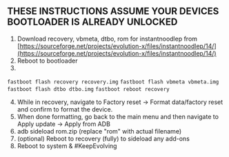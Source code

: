## THESE INSTRUCTIONS ASSUME YOUR DEVICES BOOTLOADER IS ALREADY UNLOCKED

1. Download recovery, vbmeta, dtbo, rom for instantnoodlep from [https://sourceforge.net/projects/evolution-x/files/instantnoodlep/14/](https://sourceforge.net/projects/evolution-x/files/instantnoodlep/14/)
2. Reboot to bootloader
3.
```fastboot flash recovery recovery.img```
```fastboot flash vbmeta vbmeta.img```
```fastboot flash dtbo dtbo.img```
```fastboot reboot recovery```

4. While in recovery, navigate to Factory reset -> Format data/factory reset and confirm to format the device.
5. When done formatting, go back to the main menu and then navigate to Apply update -> Apply from ADB
6. adb sideload rom.zip (replace "rom" with actual filename)
7. (optional) Reboot to recovery (fully) to sideload any add-ons
8. Reboot to system & #KeepEvolving
